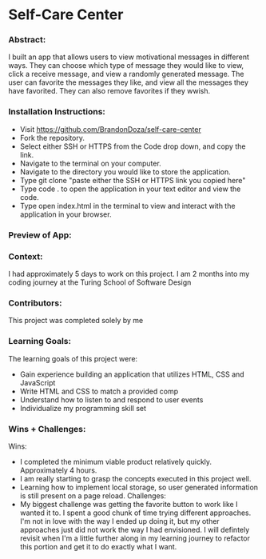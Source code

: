 # Self-Care Center 

### Abstract:
I built an app that allows users to view motivational messages in different ways. They can choose which type of message they would like to view, click a receive message, and view a randomly generated message. The user can favorite the messages they like, and view all the messages they have favorited. They can also remove favorites if they wwish. 

### Installation Instructions:
- Visit https://github.com/BrandonDoza/self-care-center
- Fork the repository.
- Select either SSH or HTTPS from the Code drop down, and copy the link.
- Navigate to the terminal on your computer.
- Navigate to the directory you would like to store the application.
- Type git clone "paste either the SSH or HTTPS link you copied here"
- Type code . to open the application in your text editor and view the code.
- Type open index.html in the terminal to view and interact with the application
in your browser. 

### Preview of App:
[//]: <> (Provide ONE gif or screenshot of your application - choose the "coolest" piece of functionality to show off.)

### Context:
I had approximately 5 days to work on this project. I am 2 months into my coding journey at the Turing School of Software Design

### Contributors:
This project was completed solely by me

### Learning Goals:
The learning goals of this project were:
- Gain experience building an application that utilizes HTML, CSS and JavaScript
- Write HTML and CSS to match a provided comp
- Understand how to listen to and respond to user events
- Individualize my programming skill set

### Wins + Challenges:
Wins:
- I completed the minimum viable product relatively quickly. Approximately 
4 hours. 
- I am really starting to grasp the concepts executed in this project well.
- Learning how to implement local storage, so user generated information is still present on a page reload. 
Challenges:
- My biggest challenge was getting the favorite button to work like I wanted it 
to. I spent a good chunk of time trying different approaches. I'm not in love with the way I ended up doing it, but my other approaches just did not work the way I had envisioned. I will defintely revisit when I'm a little further along in my learning journey to refactor this portion and get it to do exactly what I want. 
